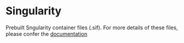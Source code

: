 # Singularity

Prebuilt Sngularity container files (.sif). 
For more details of these files, please confer the [documentation](./../docs/singularity)